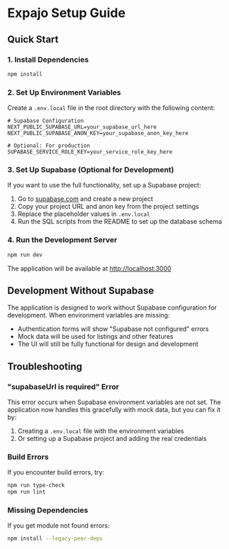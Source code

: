 # Expajo Setup Guide

## Quick Start

### 1. Install Dependencies
```bash
npm install
```

### 2. Set Up Environment Variables

Create a `.env.local` file in the root directory with the following content:

```env
# Supabase Configuration
NEXT_PUBLIC_SUPABASE_URL=your_supabase_url_here
NEXT_PUBLIC_SUPABASE_ANON_KEY=your_supabase_anon_key_here

# Optional: For production
SUPABASE_SERVICE_ROLE_KEY=your_service_role_key_here
```

### 3. Set Up Supabase (Optional for Development)

If you want to use the full functionality, set up a Supabase project:

1. Go to [supabase.com](https://supabase.com) and create a new project
2. Copy your project URL and anon key from the project settings
3. Replace the placeholder values in `.env.local`
4. Run the SQL scripts from the README to set up the database schema

### 4. Run the Development Server

```bash
npm run dev
```

The application will be available at [http://localhost:3000](http://localhost:3000)

## Development Without Supabase

The application is designed to work without Supabase configuration for development. When environment variables are missing:

- Authentication forms will show "Supabase not configured" errors
- Mock data will be used for listings and other features
- The UI will still be fully functional for design and development

## Troubleshooting

### "supabaseUrl is required" Error
This error occurs when Supabase environment variables are not set. The application now handles this gracefully with mock data, but you can fix it by:

1. Creating a `.env.local` file with the environment variables
2. Or setting up a Supabase project and adding the real credentials

### Build Errors
If you encounter build errors, try:
```bash
npm run type-check
npm run lint
```

### Missing Dependencies
If you get module not found errors:
```bash
npm install --legacy-peer-deps
```

